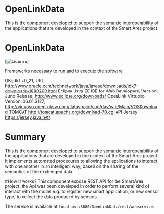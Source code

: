 # OpenLinkData
This is the component developed to support the semantic interoperability  of the applications 
that are developed in the context of the  Smart Area project. 

OpenLinkData
==================
[![License](https://img.shields.io/badge/License-GPL-blue.svg)]

Frameworks necessary to run and to execute the software 

DK:jdk1.7.0_21, URL http://www.oracle.com/technetwork/java/javase/downloads/jdk7-downloads-1880260.html 
Eclipse Java EE IDE for Web Developers, Version: Juno Release, http://www.eclipse.org/downloads/
OpenLink Virtuoso Version: 06.01.3127, http://virtuoso.openlinksw.com/dataspace/doc/dav/wiki/Main/VOSDownload
TOMCAT http://tomcat.apache.org/download-70.cgi
API Jersey https://jersey.java.net/


# Summary
This is the component developed to support the semantic interoperability  of the applications that are developed in the context of the  Smart Area project. 
It implements automated procedures to allowing the applications to interact with one another in an intelligent way, based on the sharing of the semantics of the exchenged data.


#How it works?
This component expose REST API for the SmartArea project, the Api was been developed
in order to perform several kind of interact with the model e.g. to register new smart application, or new sensor type, 
to collect the data produced by sensors.


The service is available at `localhost:8080/OpenLinkData/rest/webservice`.
